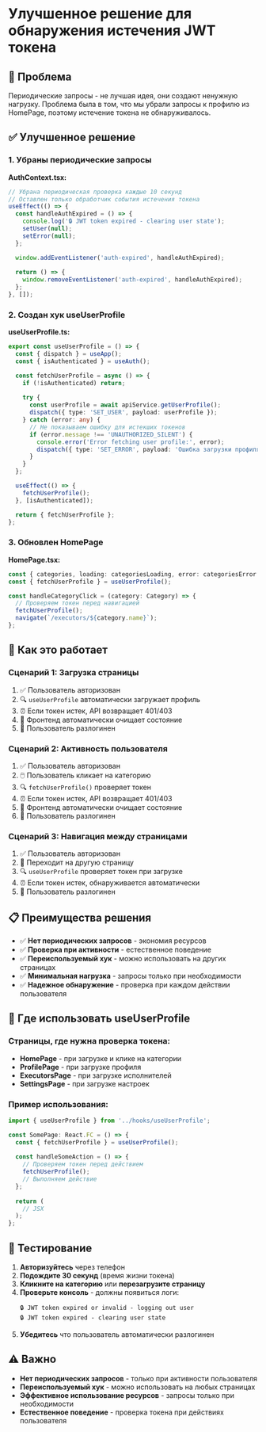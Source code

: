 # Улучшенное решение для обнаружения истечения JWT токена

## 🎯 Проблема

Периодические запросы - не лучшая идея, они создают ненужную нагрузку. Проблема была в том, что мы убрали запросы к профилю из HomePage, поэтому истечение токена не обнаруживалось.

## ✅ Улучшенное решение

### 1. Убраны периодические запросы

**AuthContext.tsx:**
```typescript
// Убрана периодическая проверка каждые 10 секунд
// Оставлен только обработчик события истечения токена
useEffect(() => {
  const handleAuthExpired = () => {
    console.log('🔒 JWT token expired - clearing user state');
    setUser(null);
    setError(null);
  };

  window.addEventListener('auth-expired', handleAuthExpired);
  
  return () => {
    window.removeEventListener('auth-expired', handleAuthExpired);
  };
}, []);
```

### 2. Создан хук useUserProfile

**useUserProfile.ts:**
```typescript
export const useUserProfile = () => {
  const { dispatch } = useApp();
  const { isAuthenticated } = useAuth();

  const fetchUserProfile = async () => {
    if (!isAuthenticated) return;
    
    try {
      const userProfile = await apiService.getUserProfile();
      dispatch({ type: 'SET_USER', payload: userProfile });
    } catch (error: any) {
      // Не показываем ошибку для истекших токенов
      if (error.message !== 'UNAUTHORIZED_SILENT') {
        console.error('Error fetching user profile:', error);
        dispatch({ type: 'SET_ERROR', payload: 'Ошибка загрузки профиля' });
      }
    }
  };

  useEffect(() => {
    fetchUserProfile();
  }, [isAuthenticated]);

  return { fetchUserProfile };
};
```

### 3. Обновлен HomePage

**HomePage.tsx:**
```typescript
const { categories, loading: categoriesLoading, error: categoriesError } = useCategories(true, backendLanguage);
const { fetchUserProfile } = useUserProfile();

const handleCategoryClick = (category: Category) => {
  // Проверяем токен перед навигацией
  fetchUserProfile();
  navigate(`/executors/${category.name}`);
};
```

## 🎯 Как это работает

### Сценарий 1: Загрузка страницы
1. ✅ Пользователь авторизован
2. 🔍 `useUserProfile` автоматически загружает профиль
3. ⏰ Если токен истек, API возвращает 401/403
4. 🧹 Фронтенд автоматически очищает состояние
5. 🔄 Пользователь разлогинен

### Сценарий 2: Активность пользователя
1. ✅ Пользователь авторизован
2. 🖱️ Пользователь кликает на категорию
3. 🔍 `fetchUserProfile()` проверяет токен
4. ⏰ Если токен истек, API возвращает 401/403
5. 🧹 Фронтенд автоматически очищает состояние
6. 🔄 Пользователь разлогинен

### Сценарий 3: Навигация между страницами
1. ✅ Пользователь авторизован
2. 🔄 Переходит на другую страницу
3. 🔍 `useUserProfile` проверяет токен при загрузке
4. ⏰ Если токен истек, обнаруживается автоматически
5. 🧹 Пользователь разлогинен

## 📋 Преимущества решения

- ✅ **Нет периодических запросов** - экономия ресурсов
- ✅ **Проверка при активности** - естественное поведение
- ✅ **Переиспользуемый хук** - можно использовать на других страницах
- ✅ **Минимальная нагрузка** - запросы только при необходимости
- ✅ **Надежное обнаружение** - проверка при каждом действии пользователя

## 🔧 Где использовать useUserProfile

### Страницы, где нужна проверка токена:
- **HomePage** - при загрузке и клике на категории
- **ProfilePage** - при загрузке профиля
- **ExecutorsPage** - при загрузке исполнителей
- **SettingsPage** - при загрузке настроек

### Пример использования:
```typescript
import { useUserProfile } from '../hooks/useUserProfile';

const SomePage: React.FC = () => {
  const { fetchUserProfile } = useUserProfile();
  
  const handleSomeAction = () => {
    // Проверяем токен перед действием
    fetchUserProfile();
    // Выполняем действие
  };
  
  return (
    // JSX
  );
};
```

## 🧪 Тестирование

1. **Авторизуйтесь** через телефон
2. **Подождите 30 секунд** (время жизни токена)
3. **Кликните на категорию** или **перезагрузите страницу**
4. **Проверьте консоль** - должны появиться логи:
   ```
   🔒 JWT token expired or invalid - logging out user
   🔒 JWT token expired - clearing user state
   ```
5. **Убедитесь** что пользователь автоматически разлогинен

## ⚠️ Важно

- **Нет периодических запросов** - только при активности пользователя
- **Переиспользуемый хук** - можно использовать на любых страницах
- **Эффективное использование ресурсов** - запросы только при необходимости
- **Естественное поведение** - проверка токена при действиях пользователя
